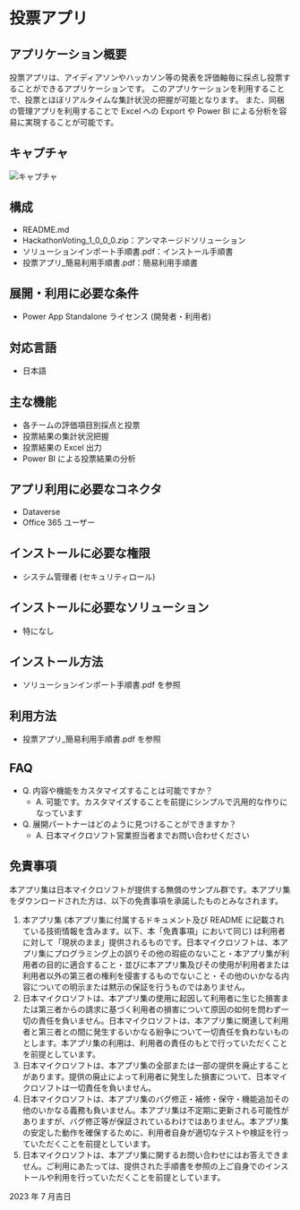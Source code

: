 # 投票アプリ

## アプリケーション概要
投票アプリは、アイディアソンやハッカソン等の発表を評価軸毎に採点し投票することができるアプリケーションです。
このアプリケーションを利用することで、投票とほぼリアルタイムな集計状況の把握が可能となります。
また、同梱の管理アプリを利用することで Excel への Export や Power BI による分析を容易に実現することが可能です。

## キャプチャ
![キャプチャ](https://github.com/microsoft/PowerApps-Sample-Apps-Japan/blob/apps/010_eVotingApp/docs/eVotingSolution.png?raw=true "キャプチャ")

## 構成
- README.md
- HackathonVoting_1_0_0_0.zip：アンマネージドソリューション
- ソリューションインポート手順書.pdf：インストール手順書
- 投票アプリ_簡易利用手順書.pdf：簡易利用手順書

## 展開・利用に必要な条件
- Power App Standalone ライセンス (開発者・利用者)

## 対応言語
- 日本語

## 主な機能
- 各チームの評価項目別採点と投票
- 投票結果の集計状況把握
- 投票結果の Excel 出力
- Power BI による投票結果の分析

## アプリ利用に必要なコネクタ
- Dataverse
- Office 365 ユーザー

## インストールに必要な権限
- システム管理者 (セキュリティロール)

## インストールに必要なソリューション
- 特になし

## インストール方法
- ソリューションインポート手順書.pdf を参照

## 利用方法
- 投票アプリ_簡易利用手順書.pdf を参照

## FAQ
* Q. 内容や機能をカスタマイズすることは可能ですか？
    * A. 可能です。カスタマイズすることを前提にシンプルで汎用的な作りになっています
* Q. 展開パートナーはどのように見つけることができますか？
    * A. 日本マイクロソフト営業担当者までお問い合わせください

## 免責事項
本アプリ集は日本マイクロソフトが提供する無償のサンプル群です。本アプリ集をダウンロードされた方は、以下の免責事項を承諾したものとみなされます。

1. 本アプリ集 (本アプリ集に付属するドキュメント及び README に記載されている技術情報を含みます。以下、本「免責事項」において同じ) は利用者に対して「現状のまま」提供されるものです。日本マイクロソフトは、本アプリ集にプログラミング上の誤りその他の瑕疵のないこと・本アプリ集が利用者の目的に適合すること・並びに本アプリ集及びその使用が利用者または利用者以外の第三者の権利を侵害するものでないこと・その他のいかなる内容についての明示または黙示の保証を行うものではありません。
1. 日本マイクロソフトは、本アプリ集の使用に起因して利用者に生じた損害または第三者からの請求に基づく利用者の損害について原因の如何を問わず一切の責任を負いません。日本マイクロソフトは、本アプリ集に関連して利用者と第三者との間に発生するいかなる紛争について一切責任を負わないものとします。本アプリ集の利用は、利用者の責任のもとで行っていただくことを前提としています。
1. 日本マイクロソフトは、本アプリ集の全部または一部の提供を廃止することがあります。提供の廃止によって利用者に発生した損害について、日本マイクロソフトは一切責任を負いません。
1. 日本マイクロソフトは、本アプリ集のバグ修正・補修・保守・機能追加その他のいかなる義務も負いません。本アプリ集は不定期に更新される可能性がありますが、バグ修正等が保証されているわけではありません。本アプリ集の安定した動作を確保するために、利用者自身が適切なテストや検証を行っていただくことを前提としています。
1. 日本マイクロソフトは、本アプリ集に関するお問い合わせにはお答えできません。ご利用にあたっては、提供された手順書を参照の上ご自身でのインストールや利用を行っていただくことを前提としています。

2023 年 7 月吉日
